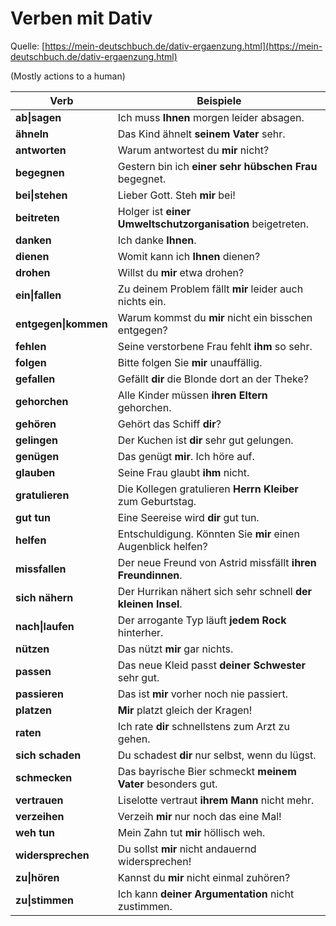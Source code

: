# Verben mit Dativ

Quelle: [https://mein-deutschbuch.de/dativ-ergaenzung.html](https://mein-deutschbuch.de/dativ-ergaenzung.html)

(Mostly actions to a human)

| Verb                 | Beispiele                                                    |
| -------------------- | ------------------------------------------------------------ |
| **ab\|sagen**        | Ich muss **Ihnen** morgen leider absagen.                    |
| **ähneln**           | Das Kind ähnelt **seinem Vater** sehr.                       |
| **antworten**        | Warum antwortest du **mir** nicht?                           |
| **begegnen**         | Gestern bin ich **einer sehr hübschen Frau** begegnet.       |
| **bei\|stehen**      | Lieber Gott. Steh **mir** bei!                               |
| **beitreten**        | Holger ist **einer Umweltschutzorganisation** beigetreten.   |
| **danken**           | Ich danke **Ihnen**.                                         |
| **dienen**           | Womit kann ich **Ihnen** dienen?                             |
| **drohen**           | Willst du **mir** etwa drohen?                               |
| **ein\|fallen**      | Zu deinem Problem fällt **mir** leider auch nichts ein.      |
| **entgegen\|kommen** | Warum kommst du **mir** nicht ein bisschen entgegen?         |
| **fehlen**           | Seine verstorbene Frau fehlt **ihm** so sehr.                |
| **folgen**           | Bitte folgen Sie **mir** unauffällig.                        |
| **gefallen**         | Gefällt **dir** die Blonde dort an der Theke?                |
| **gehorchen**        | Alle Kinder müssen **ihren Eltern** gehorchen.               |
| **gehören**          | Gehört das Schiff **dir**?                                   |
| **gelingen**         | Der Kuchen ist **dir** sehr gut gelungen.                    |
| **genügen**          | Das genügt **mir**. Ich höre auf.                            |
| **glauben**          | Seine Frau glaubt **ihm** nicht.                             |
| **gratulieren**      | Die Kollegen gratulieren **Herrn Kleiber** zum Geburtstag.   |
| **gut tun**          | Eine Seereise wird **dir** gut tun.                          |
| **helfen**           | Entschuldigung. Könnten Sie **mir** einen Augenblick helfen? |
| **missfallen**       | Der neue Freund von Astrid missfällt **ihren Freundinnen**.  |
| **sich nähern**      | Der Hurrikan nähert sich sehr schnell **der kleinen Insel**. |
| **nach\|laufen**     | Der arrogante Typ läuft **jedem Rock** hinterher.            |
| **nützen**           | Das nützt **mir** gar nichts.                                |
| **passen**           | Das neue Kleid passt **deiner Schwester** sehr gut.          |
| **passieren**        | Das ist **mir** vorher noch nie passiert.                    |
| **platzen**          | **Mir** platzt gleich der Kragen!                            |
| **raten**            | Ich rate **dir** schnellstens zum Arzt zu gehen.             |
| **sich schaden**     | Du schadest **dir** nur selbst, wenn du lügst.               |
| **schmecken**        | Das bayrische Bier schmeckt **meinem Vater** besonders gut.  |
| **vertrauen**        | Liselotte vertraut **ihrem Mann** nicht mehr.                |
| **verzeihen**        | Verzeih **mir** nur noch das eine Mal!                       |
| **weh tun**          | Mein Zahn tut **mir** höllisch weh.                          |
| **widersprechen**    | Du sollst **mir** nicht andauernd widersprechen!             |
| **zu\|hören**        | Kannst du **mir** nicht einmal zuhören?                      |
| **zu\|stimmen**      | Ich kann **deiner Argumentation** nicht zustimmen.           |
